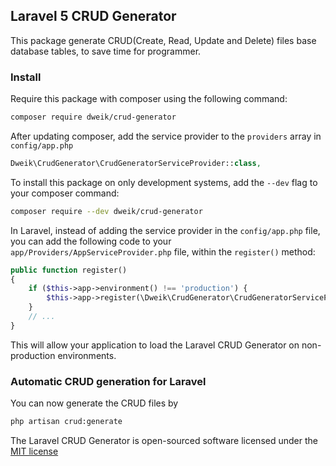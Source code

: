 ## Laravel 5 CRUD Generator 


This package generate CRUD(Create, Read, Update and Delete) files base database tables, to save time for programmer.


### Install

Require this package with composer using the following command:

```bash
composer require dweik/crud-generator
```

After updating composer, add the service provider to the `providers` array in `config/app.php`

```php
Dweik\CrudGenerator\CrudGeneratorServiceProvider::class,
```

To install this package on only development systems, add the `--dev` flag to your composer command:

```bash
composer require --dev dweik/crud-generator
```

In Laravel, instead of adding the service provider in the `config/app.php` file, you can add the following code to your `app/Providers/AppServiceProvider.php` file, within the `register()` method:

```php
public function register()
{
    if ($this->app->environment() !== 'production') {
        $this->app->register(\Dweik\CrudGenerator\CrudGeneratorServiceProvider::class);
    }
    // ...
}
```

This will allow your application to load the Laravel CRUD Generator on non-production environments.

### Automatic CRUD generation for Laravel

You can now generate the CRUD files by

```bash
php artisan crud:generate
```

The Laravel CRUD Generator is open-sourced software licensed under the [MIT license](http://opensource.org/licenses/MIT)
